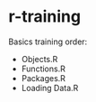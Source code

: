 # r-training


Basics training order:
  *  Objects.R
  *  Functions.R
  *  Packages.R
  *  Loading Data.R